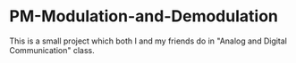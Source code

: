 # PM-Modulation-and-Demodulation
This is a small project which both I and my friends do in "Analog and Digital Communication" class. 
